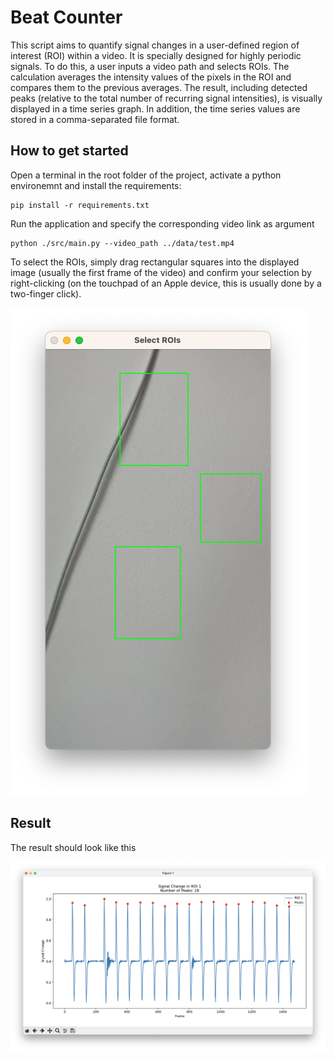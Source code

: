 # Beat Counter

This script aims to quantify signal changes in a user-defined region of interest (ROI) within a video.
It is specially designed for highly periodic signals.
To do this, a user inputs a video path and selects ROIs.
The calculation averages the intensity values of the pixels in the ROI and compares them to the previous averages.
The result, including detected peaks (relative to the total number of recurring signal intensities), is visually displayed in a time series graph.
In addition, the time series values are stored in a comma-separated file format.

## How to get started

Open a terminal in the root folder of the project, activate a python environemnt and install the requirements:

```
pip install -r requirements.txt
```

Run the application and specify the corresponding video link as argument

```
python ./src/main.py --video_path ../data/test.mp4
```

To select the ROIs, simply drag rectangular squares into the displayed image (usually the first frame of the video) and confirm your selection by right-clicking (on the touchpad of an Apple device, this is usually done by a two-finger click).

![Result](./res/selection.png)

## Result

The result should look like this

![Result](./res/result.png)
